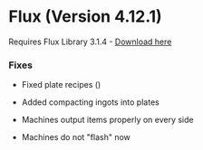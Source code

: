 # Flux (Version 4.12.1)
Requires Flux Library 3.1.4 - [Download here](https://www.curseforge.com/minecraft/mc-mods/fl/files)

### Fixes
- Fixed plate recipes ()

- Added compacting ingots into plates

- Machines output items properly on every side

- Machines do not "flash" now